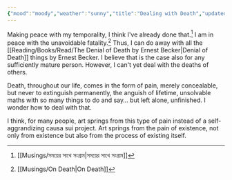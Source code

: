 ```yaml
---
{"mood":"moody","weather":"sunny","title":"Dealing with Death","updated":"2023-01-17T16:03:42+06:00","created":"2021-10-18T21:38:35+06:00","dg-note-icon":2,"tags":["death"],"dg-publish":true,"dg-path":"Journal/Dealing with Death.md","permalink":"/journal/dealing-with-death/","dgPassFrontmatter":true,"noteIcon":2}
---
```


Making peace with my temporality, I think I've already done that.[^1] I am in peace with the unavoidable fatality.[^2] Thus, I can do away with all the [[Reading/Books/Read/The Denial of Death by Ernest Becker\|Denial of Death]] things by Ernest Becker. I believe that is the case also for any sufficiently mature person. However, I can't yet deal with the deaths of others.

Death, throughout our life, comes in the form of pain, merely concealable, but never to extinguish permanently, the anguish of lifetime, unsolvable maths with so many things to do and say… but left alone, unfinished. I wonder how to deal with that.

I think, for many people, art springs from this type of pain instead of a self-aggrandizing causa sui project. Art springs from the pain of existence, not only from existence but also from the process of existing itself.

[^1]: [[Musings/সময়ের সাথে সংগ্রাম\|সময়ের সাথে সংগ্রাম]]
[^2]: [[Musings/On Death\|On Death]]